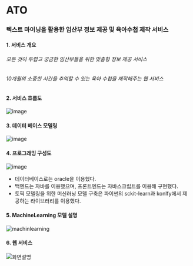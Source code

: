 # ATO
### 텍스트 마이닝을 활용한 임산부 정보 제공 및 육아수첩 제작 서비스
#### 1. 서비스 개요
 ###### 모든 것이 두렵고 궁금한 임산부들을 위한 맞춤형 정보 제공 서비스
 ###### 10개월의 소중한 시간을 추억할 수 있는 육아 수첩을 제작해주는 웹 서비스
#### 2. 서비스 흐름도
![image](https://user-images.githubusercontent.com/80523580/115731865-72352300-a3c2-11eb-9626-d3f1c5db1f4c.png)

#### 3. 데이터 베이스 모델링 
![image](https://user-images.githubusercontent.com/80523580/116670181-63f69080-a9da-11eb-994e-e1f29743b6ab.png)

#### 4. 프로그래밍 구성도
![image](https://user-images.githubusercontent.com/80523580/116670322-8b4d5d80-a9da-11eb-9acd-5751608a85b4.png)

 - 데이터베이스로는 oracle을 이용했다.
 - 백엔드는 자바를 이용했으며, 프론트엔드는 자바스크립트를 이용해 구현했다. 
 - 토픽 모델링을 위한 머신러닝 모델 구축은 파이썬의 sckit-learn과 konlfy에서 제공하는 라이브러리를 이용했다. 

#### 5. MachineLearning 모델 설명
![machinlearning](https://user-images.githubusercontent.com/80523580/115510877-38c5c000-a2bb-11eb-9a9b-4ee10f67388a.jpg)


#### 6. 웹 서비스
![화면설명](https://user-images.githubusercontent.com/80523580/115510888-3b281a00-a2bb-11eb-93c0-62c14b9d80d9.jpg)
